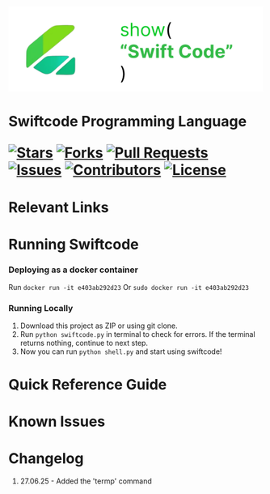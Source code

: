 ![Banner](https://github.com/Gfdcvn/SwiftCode/blob/d435f99882467b25a98e4d8a8469ed5d021881aa/assets/banner.png "Banner")
<h1>
  Swiftcode Programming Language
  
  [![Stars](https://img.shields.io/github/stars/Gfdcvn/SwiftCode?style=flat-square&logoColor=white)](https://github.com/Gfdcvn/SwiftCode/stargazers)
  [![Forks](https://img.shields.io/github/forks/Gfdcvn/SwiftCode?style=flat-square&logoColor=white)](https://github.com/Gfdcvn/SwiftCode/network/members)
  [![Pull Requests](https://img.shields.io/github/issues-pr/Gfdcvn/SwiftCode?style=flat-square&logoColor=white)](https://github.com/Gfdcvn/SwiftCode/pulls)
  [![Issues](https://img.shields.io/github/issues/Gfdcvn/SwiftCode?style=flat-square&logoColor=white)](https://github.com/Gfdcvn/SwiftCode/issues)
  [![Contributors](https://img.shields.io/github/contributors/Gfdcvn/SwiftCode?style=flat-square&logoColor=white)](https://github.com/Gfdcvn/SwiftCode/graphs/contributors)
  [![License](https://img.shields.io/github/license/Gfdcvn/SwiftCode?style=flat-square&logoColor=white)](https://github.com/Gfdcvn/SwiftCode/blob/main/LICENSE)
</h1>

# Relevant Links

# Running Swiftcode

### Deploying as a docker container
Run `docker run -it e403ab292d23`
Or `sudo docker run -it e403ab292d23`

### Running Locally

1. Download this project as ZIP or using git clone.
2. Run `python swiftcode.py` in terminal to check for errors. If the terminal returns nothing, continue to next step.
3. Now you can run `python shell.py` and start using swiftcode!

# Quick Reference Guide

# Known Issues

# Changelog

1. 27.06.25 - Added the 'termp' command